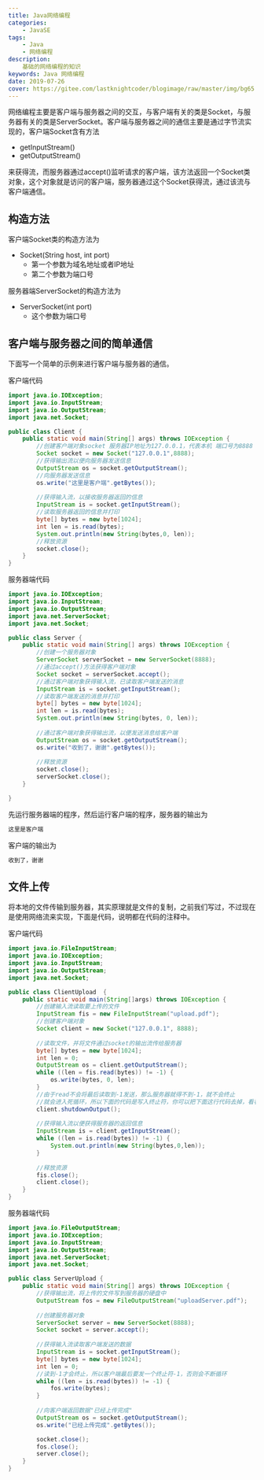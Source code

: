 ```yaml
---
title: Java网络编程
categories:
	- JavaSE
tags:
	- Java
	- 网络编程
description:
	基础的网络编程的知识
keywords: Java 网络编程
date: 2019-07-26
cover: https://gitee.com/lastknightcoder/blogimage/raw/master/img/bg65.jpg
---
```


网络编程主要是客户端与服务器之间的交互，与客户端有关的类是Socket，与服务器有关的类是ServerSocket。客户端与服务器之间的通信主要是通过字节流实现的，客户端Socket含有方法

- getInputStream()
- getOutputStream()

来获得流，而服务器通过accept()监听请求的客户端，该方法返回一个Socket类对象，这个对象就是访问的客户端，服务器通过这个Socket获得流，通过该流与客户端通信。

## 构造方法

客户端Socket类的构造方法为

- Socket(String host, int port)
  - 第一个参数为域名地址或者IP地址
  - 第二个参数为端口号

服务器端ServerSocket的构造方法为

- ServerSocket(int port)
  - 这个参数为端口号

## 客户端与服务器之间的简单通信

下面写一个简单的示例来进行客户端与服务器的通信。

客户端代码

```java
import java.io.IOException;
import java.io.InputStream;
import java.io.OutputStream;
import java.net.Socket;

public class Client {
    public static void main(String[] args) throws IOException {
        //创建客户端对象socket 服务器IP地址为127.0.0.1，代表本机 端口号为8888
        Socket socket = new Socket("127.0.0.1",8888);
        //获得输出流以便向服务器发送信息
        OutputStream os = socket.getOutputStream();
        //向服务器发送信息
        os.write("这里是客户端".getBytes());
        
        //获得输入流，以接收服务器返回的信息
        InputStream is = socket.getInputStream();
        //读取服务器返回的信息并打印
        byte[] bytes = new byte[1024];
        int len = is.read(bytes);
        System.out.println(new String(bytes,0, len));
        //释放资源
        socket.close();
    }
}
```

服务器端代码

```java
import java.io.IOException;
import java.io.InputStream;
import java.io.OutputStream;
import java.net.ServerSocket;
import java.net.Socket;

public class Server {
    public static void main(String[] args) throws IOException {
        //创建一个服务器对象
        ServerSocket serverSocket = new ServerSocket(8888);
        //通过accept()方法获得客户端对象
        Socket socket = serverSocket.accept();
        //通过客户端对象获得输入流，已读取客户端发送的消息
        InputStream is = socket.getInputStream();
        //读取客户端发送的消息并打印
        byte[] bytes = new byte[1024];
        int len = is.read(bytes);
        System.out.println(new String(bytes, 0, len));
        
        //通过客户端对象获得输出流，以便发送消息给客户端
        OutputStream os = socket.getOutputStream();
        os.write("收到了，谢谢".getBytes());
        
        //释放资源
        socket.close();
        serverSocket.close();
    }

}
```

先运行服务器端的程序，然后运行客户端的程序，服务器的输出为

```java
这里是客户端
```

客户端的输出为

```java
收到了，谢谢
```

## 文件上传

将本地的文件传输到服务器，其实原理就是文件的复制，之前我们写过，不过现在是使用网络流来实现，下面是代码，说明都在代码的注释中。

客户端代码

```java
import java.io.FileInputStream;
import java.io.IOException;
import java.io.InputStream;
import java.io.OutputStream;
import java.net.Socket;

public class ClientUpload  {
    public static void main(String[]args) throws IOException {
        //创建输入流读取要上传的文件
        InputStream fis = new FileInputStream("upload.pdf");
        //创建客户端对象
        Socket client = new Socket("127.0.0.1", 8888);
        
        //读取文件，并将文件通过socket的输出流传给服务器
        byte[] bytes = new byte[1024];
        int len = 0;
        OutputStream os = client.getOutputStream();
        while ((len = fis.read(bytes)) != -1) {
            os.write(bytes, 0, len);
        }
        //由于read不会将最后读取到-1发送，那么服务器就得不到-1，就不会终止
        //就会进入死循环，所以下面的代码是写入终止符，你可以把下面这行代码去掉，看看会发生什么
        client.shutdownOutput();
        
        //获得输入流以便获得服务器的返回信息
        InputStream is = client.getInputStream();
        while ((len = is.read(bytes)) != -1) {
            System.out.println(new String(bytes,0,len));
        }
        
        //释放资源
        fis.close();
        client.close();
    }
}
```

服务器端代码

```java
import java.io.FileOutputStream;
import java.io.IOException;
import java.io.InputStream;
import java.io.OutputStream;
import java.net.ServerSocket;
import java.net.Socket;

public class ServerUpload {
    public static void main(String[] args) throws IOException {
        //获得输出流，将上传的文件写到服务器的硬盘中
        OutputStream fos = new FileOutputStream("uploadServer.pdf");
        
        //创建服务器对象
        ServerSocket server = new ServerSocket(8888);
        Socket socket = server.accept();
        
        //获得输入流读取客户端发送的数据
        InputStream is = socket.getInputStream();
        byte[] bytes = new byte[1024];
        int len = 0;
        //读到-1才会终止，所以客户端最后要发一个终止符-1，否则会不断循环
        while ((len = is.read(bytes)) != -1) {
            fos.write(bytes);
        }
        
        //向客户端返回数据"已经上传完成"
        OutputStream os = socket.getOutputStream();
        os.write("已经上传完成".getBytes());

        socket.close();
        fos.close();
        server.close();
    }
}
```



